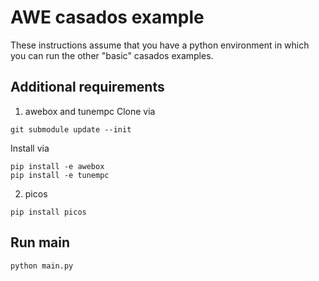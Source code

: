 # AWE casados example

These instructions assume that you have a python environment in which you can run the other "basic" casados examples.

## Additional requirements

1. awebox and tunempc
Clone via
```
git submodule update --init
```

Install via
```
pip install -e awebox
pip install -e tunempc
```

2. picos

```
pip install picos
```

## Run main

```
python main.py
```
